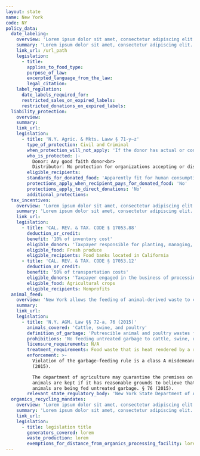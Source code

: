 ```yaml
---
layout: state
name: New York
code: NY
policy_data:
  date_labeling:
    overview: 'Lorem ipsum dolor sit amet, consectetur adipiscing elit. Curabitur tellus mi, consequat at laoreet eget, vestibulum nec dolor. Vivamus volutpat quam ac quam bibendum rutrum.'
    summary: 'Lorem ipsum dolor sit amet, consectetur adipiscing elit. Curabitur tellus mi, consequat at laoreet eget, vestibulum nec dolor. Vivamus volutpat quam ac quam bibendum rutrum.'
    link_url: /url_path
    legislation:
      - title:
        applies_to_food_type:
        purpose_of_law:
        excerpted_language_from_the_law:
        legal_citation:
    label_regulation:
      date_labels_required_for:
      restricted_sales_on_expired_labels:
      restricted_donations_on_expired_labels:
  liability_protection:
    overview:
    summary:
    link_url:
    legislation:
      - title: 'N.Y. Agric. & Mkts. Laww § 71-y—z'
        type_of_protection: Civil and Criminal
        when_protection_will_not_apply: 'If the donor has actual or constructive knowledge that the food is adulterated, tainted, contaminated, or harmful to health'
        who_is_protected: |-
          Donor: Any good faith donor<br>
          Distributor: No protection for organizations accepting or distributing donations of perishable food
        eligible_recipients:
        standards_for_donated_food: 'Apparently fit for human consumption; includes food not readily marketable due to appearance, freshness, grade, or surplus'
        protections_apply_when_recipient_pays_for_donated_food: 'No'
        protections_apply_to_direct_donations: 'No'
        additional_protections:
  tax_incentives:
    overview: 'Lorem ipsum dolor sit amet, consectetur adipiscing elit. Curabitur tellus mi, consequat at laoreet eget, vestibulum nec dolor. Vivamus volutpat quam ac quam bibendum rutrum.'
    summary: 'Lorem ipsum dolor sit amet, consectetur adipiscing elit. Curabitur tellus mi, consequat at laoreet eget, vestibulum nec dolor. Vivamus volutpat quam ac quam bibendum rutrum.'
    link_url:
    legislation:
      - title: 'CAL. REV. & TAX. CODE § 17053.88'
        deduction_or_credit:
        benefit: '10% of inventory cost'
        eligible_donors: 'Taxpayer responsible for planting, managing, and harvesting crops'
        eligible_food: Fresh produce
        eligible_recipients: Food banks located in California
      - title: 'CAL. REV. & TAX. CODE § 17053.12'
        deduction_or_credit:
        benefit: '50% of transportation costs'
        eligible_donors: 'Taxpayer engaged in the business of processing, distributing, or selling agricultural products'
        eligible_food: Agricultural crops
        eligible_recipients: Nonprofits
  animal_feed:
    overview: 'New York allows the feeding of animal-derived waste to cattle, swine, and poultry provided that it has been properly heat-treated by a rendering facility. All other waste may be fed to cattle, swine, and poultry without heat-treatment. Individuals may feed household garbage to their own cattle, swine, and poultry without heat-treating it.'
    summary:
    link_url:
    legislation:
      - title: 'N.Y. AGM. Law §§ 72-a, 76 (2015)'
        animals_covered: 'Cattle, swine, and poultry'
        definition_of_garbage: 'Putrescible animal and poultry wastes from the handling, processing, preparation, cooking and consumption of foods. § 72-a (2015).'
        prohibitions: 'No feeding untreated garbage to cattle, swine, or poultry. Exception for individuals feeding household garbage to cattle, swine, or poultry. § 72-a (2015).'
        licensure_requirements: N/A
        treatment_requirements: Food waste that is heat rendered by a rendering plant at a temperature sufficient to make the product commercially sterile is not considered “garbage” and may be fed to animals. § 72-a (2015).
        enforcement: >-
          Violation of the garbage-feeding rule is a class A misdemeanor. § 72-a
          (2015).

          The department of agriculture may quarantine the premises on which
          animals are kept if it has reasonable grounds to believe that the
          animals are being fed untreated garbage. § 76 (2015).
        relevant_state_regulatory_body: 'New York State Department of Agriculture & Markets (§ 76 (2015)), <a href="http://www.agriculture.ny.gov/" target="_blank">ttp://www.agriculture.ny.gov/</a>.'
  organics_recycling_mandates:
    overview: 'Lorem ipsum dolor sit amet, consectetur adipiscing elit. Curabitur tellus mi, consequat at laoreet eget, vestibulum nec dolor. Vivamus volutpat quam ac quam bibendum rutrum.'
    summary: 'Lorem ipsum dolor sit amet, consectetur adipiscing elit. Curabitur tellus mi, consequat at laoreet eget, vestibulum nec dolor. Vivamus volutpat quam ac quam bibendum rutrum.'
    link_url:
    legislation:
      - title: legislation title
        generators_covered: lorem
        waste_production: lorem
        exemptions_for_distance_from_organics_processing_facility: lorem
---
```

